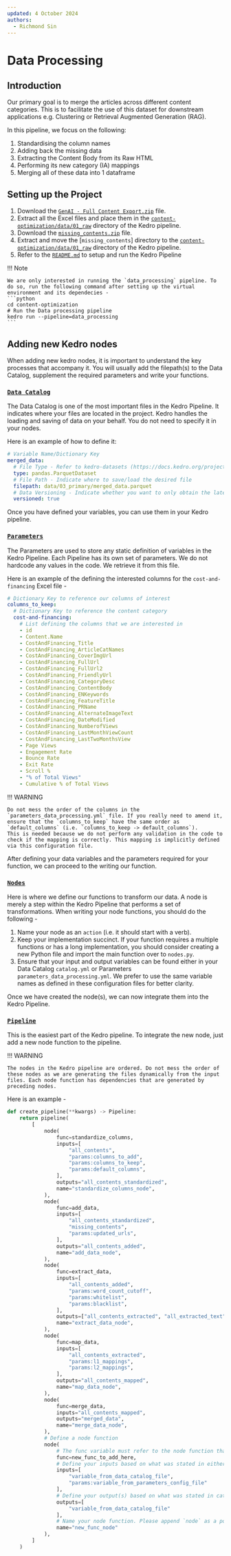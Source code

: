 ```yaml
---
updated: 4 October 2024
authors:
  - Richmond Sin
---
```


# Data Processing

## Introduction

Our primary goal is to merge the articles across different content categories. This is to facilitate the use of this dataset for downstream applications e.g. Clustering or Retrieval Augmented Generation (RAG).

In this pipeline, we focus on the following:

1. Standardising the column names
2. Adding back the missing data
3. Extracting the Content Body from its Raw HTML
4. Performing its new category (IA) mappings
5. Merging all of these data into 1 dataframe

## Setting up the Project

1. Download the [`GenAI - Full Content Export.zip`](https://drive.google.com/file/d/1auKR6zHlxFz7fmkci2BUimYEjW4lotlU/view) file.
2. Extract all the Excel files and place them in the [`content-optimization/data/01_raw`](https://github.com/Synapxe-DNA/healthhub-content-optimization/tree/main/content-optimization/data/01_raw) directory of the Kedro pipeline.
3. Download the [`missing_contents.zip`](https://drive.google.com/file/d/1KX7Jsc9LVn6ozsT1P87kTmjVYh4be2j2/view) file.
4. Extract and move the [`missing_contents`] directory to the [`content-optimization/data/01_raw`](https://github.com/Synapxe-DNA/healthhub-content-optimization/tree/main/content-optimization/data/01_raw) directory of the Kedro pipeline.
5. Refer to the [`README.md`](https://github.com/Synapxe-DNA/healthhub-content-optimization/tree/main/content-optimization) to setup and run the Kedro Pipeline

!!! Note

    We are only interested in running the `data_processing` pipeline. To do so, run the following command after setting up the virtual environment and its dependecies -
    ```python
    cd content-optimization
    # Run the Data processing pipeline
    kedro run --pipeline=data_processing
    ```

## Adding new Kedro nodes

When adding new kedro nodes, it is important to understand the key processes that accompany it. You will usually add the filepath(s) to the Data Catalog, supplement the required parameters and write your functions.

### [`Data Catalog`](https://github.com/Synapxe-DNA/healthhub-content-optimization/blob/main/content-optimization/conf/base/catalog.yml)

The Data Catalog is one of the most important files in the Kedro Pipeline. It indicates where your files are located in the project. Kedro handles the loading and saving of data on your behalf. You do not need to specify it in your nodes.

Here is an example of how to define it:

```yaml
# Variable Name/Dictionary Key
merged_data:
  # File Type - Refer to kedro-datasets (https://docs.kedro.org/projects/kedro-datasets/en/kedro-datasets-4.1.0/api/kedro_datasets.html) for the appropriate data connector
  type: pandas.ParquetDataset
  # File Path - Indicate where to save/load the desired file
  filepath: data/03_primary/merged_data.parquet
  # Data Versioning - Indicate whether you want to only obtain the latest file or track the changes (via timestamp)
  versioned: true
```

Once you have defined your variables, you can use them in your Kedro pipeline.

### [`Parameters`](https://github.com/Synapxe-DNA/healthhub-content-optimization/blob/main/content-optimization/conf/base/parameters_data_processing.yml)

The Parameters are used to store any static definition of variables in the Kedro Pipeline. Each Pipeline has its own set of parameters. We do not hardcode any values in the code. We retrieve it from this file.

Here is an example of the defining the interested columns for the `cost-and-financing` Excel file -

```yaml
# Dictionary Key to reference our columns of interest
columns_to_keep:
  # Dictionary Key to reference the content category
  cost-and-financing:
    # List defining the columns that we are interested in
    - id
    - Content.Name
    - CostAndFinancing_Title
    - CostAndFinancing_ArticleCatNames
    - CostAndFinancing_CoverImgUrl
    - CostAndFinancing_FullUrl
    - CostAndFinancing_FullUrl2
    - CostAndFinancing_FriendlyUrl
    - CostAndFinancing_CategoryDesc
    - CostAndFinancing_ContentBody
    - CostAndFinancing_ENKeywords
    - CostAndFinancing_FeatureTitle
    - CostAndFinancing_PRName
    - CostAndFinancing_AlternateImageText
    - CostAndFinancing_DateModified
    - CostAndFinancing_NumberofViews
    - CostAndFinancing_LastMonthViewCount
    - CostAndFinancing_LastTwoMonthsView
    - Page Views
    - Engagement Rate
    - Bounce Rate
    - Exit Rate
    - Scroll %
    - "% of Total Views"
    - Cumulative % of Total Views
```

!!! WARNING

    Do not mess the order of the columns in the `parameters_data_processing.yml` file. If you really need to amend it, ensure that the `columns_to_keep` have the same order as `default_columns` (i.e. `columns_to_keep -> default_columns`).
    This is needed because we do not perform any validation in the code to check if the mapping is correctly. This mapping is implicitly defined via this configuration file.

After defining your data variables and the parameters required for your function, we can proceed to the writing our function.

### [`Nodes`](https://github.com/Synapxe-DNA/healthhub-content-optimization/blob/main/content-optimization/src/content_optimization/pipelines/data_processing/nodes.py)

Here is where we define our functions to transform our data. A node is merely a step within the Kedro Pipeline that performs a set of transformations. When writing your node functions, you should do the following -

1. Name your node as an `action` (i.e. it should start with a verb).
2. Keep your implementation succinct. If your function requires a multiple functions or has a long implementation, you should consider creating a new Python file and import the main function over to `nodes.py`.
3. Ensure that your input and output variables can be found either in your Data Catalog `catalog.yml` or Parameters `parameters_data_processing.yml`. We prefer to use the same variable names as defined in these configuration files for better clarity.

Once we have created the node(s), we can now integrate them into the Kedro Pipeline.

### [`Pipeline`](https://github.com/Synapxe-DNA/healthhub-content-optimization/blob/main/content-optimization/src/content_optimization/pipelines/data_processing/pipeline.py)

This is the easiest part of the Kedro pipeline. To integrate the new node, just add a new node function to the pipeline.

!!! WARNING

    The nodes in the Kedro pipeline are ordered. Do not mess the order of these nodes as we are generating the files dynamically from the input files. Each node function has dependencies that are generated by preceding nodes.

Here is an example -

```python
def create_pipeline(**kwargs) -> Pipeline:
    return pipeline(
        [
            node(
                func=standardize_columns,
                inputs=[
                    "all_contents",
                    "params:columns_to_add",
                    "params:columns_to_keep",
                    "params:default_columns",
                ],
                outputs="all_contents_standardized",
                name="standardize_columns_node",
            ),
            node(
                func=add_data,
                inputs=[
                    "all_contents_standardized",
                    "missing_contents",
                    "params:updated_urls",
                ],
                outputs="all_contents_added",
                name="add_data_node",
            ),
            node(
                func=extract_data,
                inputs=[
                    "all_contents_added",
                    "params:word_count_cutoff",
                    "params:whitelist",
                    "params:blacklist",
                ],
                outputs=["all_contents_extracted", "all_extracted_text"],
                name="extract_data_node",
            ),
            node(
                func=map_data,
                inputs=[
                    "all_contents_extracted",
                    "params:l1_mappings",
                    "params:l2_mappings",
                ],
                outputs="all_contents_mapped",
                name="map_data_node",
            ),
            node(
                func=merge_data,
                inputs="all_contents_mapped",
                outputs="merged_data",
                name="merge_data_node",
            ),
            # Define a node function
            node(
                # The func variable must refer to the node function that you created in nodes.py
                func=new_func_to_add_here,
                # Define your inputs based on what was stated in either catalog.yml or parameters_data_processing.yml. Please note that parameters must have a `params:` prefix defined beforehand
                inputs=[
                    "variable_from_data_catalog_file",
                    "params:variable_from_parameters_config_file"
                ],
                # Define your output(s) based on what was stated in catalog.yml
                outputs=[
                    "variable_from_data_catalog_file"
                ],
                # Name your node function. Please append `node` as a postfix. This name is used for visualising the Kedro pipeline
                name="new_func_node"
            ),
        ]
    )
```
